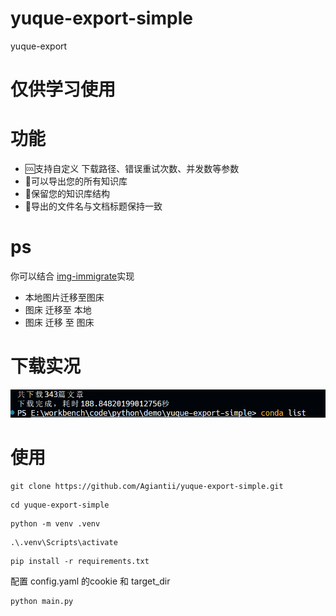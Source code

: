 # yuque-export-simple
yuque-export

# 仅供学习使用
# 功能
- 🆒支持自定义 下载路径、错误重试次数、并发数等参数
- :100:可以导出您的所有知识库
- 👋保留您的知识库结构
- :baby_chick:导出的文件名与文档标题保持一致

# ps
你可以结合 [img-immigrate](https://github.com/Agiantii/img-immigrate.git)实现
- 本地图片迁移至图床
- 图床 迁移至 本地
- 图床 迁移 至 图床
# 下载实况
![alt text](assets/README/image-1.png)
# 使用
```shell
git clone https://github.com/Agiantii/yuque-export-simple.git
```

```shell
cd yuque-export-simple
```

```
python -m venv .venv
```

```
.\.venv\Scripts\activate
```

```shell
pip install -r requirements.txt
```

配置 config.yaml 的cookie 和 target_dir

```shell
python main.py
```